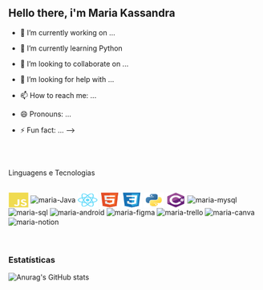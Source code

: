 ## Hello there, i'm Maria Kassandra


- 🔭 I’m currently working on ...
- 🌱 I’m currently learning Python
- 👯 I’m looking to collaborate on ...
- 🤔 I’m looking for help with ...

- 📫 How to reach me: ...
- 😄 Pronouns: ...
- ⚡ Fun fact: ...
-->


<br/>
<br/>

Linguagens e Tecnologias 
  
<div style="display: inline_block"><br>
  <img align="center" alt="maria-Js" height="30" width="40" src="https://raw.githubusercontent.com/devicons/devicon/master/icons/javascript/javascript-plain.svg">
  <img   align="center" alt="maria-Java" height="30" width="40"  src="https://cdn.jsdelivr.net/gh/devicons/devicon@latest/icons/java/java-original.svg" />
  <img align="center" alt="maria-React" height="30" width="40" src="https://raw.githubusercontent.com/devicons/devicon/master/icons/react/react-original.svg">
  <img align="center" alt="maria-HTML" height="30" width="40" src="https://raw.githubusercontent.com/devicons/devicon/master/icons/html5/html5-original.svg">
  <img align="center" alt="mariaCSS" height="30" width="40" src="https://raw.githubusercontent.com/devicons/devicon/master/icons/css3/css3-original.svg">
  <img align="center" alt="mariaPython" height="30" width="40" src="https://raw.githubusercontent.com/devicons/devicon/master/icons/python/python-original.svg">
  <img align="center" alt="maria-Csharp" height="30" width="40" src="https://raw.githubusercontent.com/devicons/devicon/master/icons/csharp/csharp-original.svg">
  <img align="center" alt="maria-mysql" height="30" width="40"src="https://cdn.jsdelivr.net/gh/devicons/devicon@latest/icons/mysql/mysql-original.svg" />
  <img  align="center" alt="maria-sql" height="30" width="40" src="https://cdn.jsdelivr.net/gh/devicons/devicon@latest/icons/sqlite/sqlite-original.svg" />
  <img   align="center" alt="maria-android" height="30" width="40"src="https://cdn.jsdelivr.net/gh/devicons/devicon@latest/icons/androidstudio/androidstudio-original.svg" />
  <img  align="center" alt="maria-figma" height="30" width="40"  src="https://cdn.jsdelivr.net/gh/devicons/devicon@latest/icons/figma/figma-original.svg" />
   <img align="center" alt="maria-trello" height="30" width="40"   src="https://cdn.jsdelivr.net/gh/devicons/devicon@latest/icons/trello/trello-original.svg" />
  <img  align="center" alt="maria-canva" height="30" width="40"src="https://cdn.jsdelivr.net/gh/devicons/devicon@latest/icons/canva/canva-original.svg" />
  <img align = "center" alt ="maria-notion" height = "30"  width="40"  src="https://cdn.jsdelivr.net/gh/devicons/devicon@latest/icons/notion/notion-original.svg" />
</div>


<br/>
<br/>

###  Estatísticas

![Anurag's GitHub stats](https://github-readme-stats.vercel.app/api?username=mariaksks&show_icons=true&theme=highcontrast)
